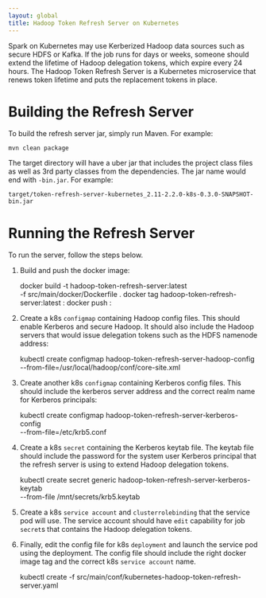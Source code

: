```yaml
---
layout: global
title: Hadoop Token Refresh Server on Kubernetes
---
```


Spark on Kubernetes may use Kerberized Hadoop data sources such as secure HDFS or Kafka. If the job
runs for days or weeks, someone should extend the lifetime of Hadoop delegation tokens, which
expire every 24 hours. The Hadoop Token Refresh Server is a Kubernetes microservice that renews
token lifetime and puts the replacement tokens in place.

# Building the Refresh Server

To build the refresh server jar, simply run Maven. For example:

    mvn clean package

The target directory will have a uber jar that includes the project class files as well as
3rd party classes from the dependencies. The jar name would end with `-bin.jar`. For example:

    target/token-refresh-server-kubernetes_2.11-2.2.0-k8s-0.3.0-SNAPSHOT-bin.jar

# Running the Refresh Server

To run the server, follow the steps below.

1. Build and push the docker image:

    docker build -t hadoop-token-refresh-server:latest  \
         -f src/main/docker/Dockerfile .
    docker tag hadoop-token-refresh-server:latest <YOUR-REPO>:<YOUR-TAG>
    docker push <YOUR-REPO>:<YOUR-TAG>

2. Create a k8s `configmap` containing Hadoop config files. This should enable Kerberos and secure Hadoop.
   It should also include the Hadoop servers that would issue delegation tokens such as the HDFS namenode
   address:

    kubectl create configmap hadoop-token-refresh-server-hadoop-config  \
        --from-file=/usr/local/hadoop/conf/core-site.xml

3. Create another k8s `configmap` containing Kerberos config files. This should include
   the kerberos server address and the correct realm name for Kerberos principals:

    kubectl create configmap hadoop-token-refresh-server-kerberos-config  \
        --from-file=/etc/krb5.conf

4. Create a k8s `secret` containing the Kerberos keytab file. The keytab file should include
   the password for the system user Kerberos principal that the refresh server is using to
   extend Hadoop delegation tokens.

    kubectl create secret generic hadoop-token-refresh-server-kerberos-keytab  \
        --from-file /mnt/secrets/krb5.keytab

5. Create a k8s `service account` and `clusterrolebinding` that the service pod will use.
   The service account should have `edit` capability for job `secret`s that contains
   the Hadoop delegation tokens.

6. Finally, edit the config file for k8s `deployment` and launch the service pod
   using the deployment. The config file should include the right docker image tag
   and the correct k8s `service account` name.

    kubectl create -f src/main/conf/kubernetes-hadoop-token-refresh-server.yaml
